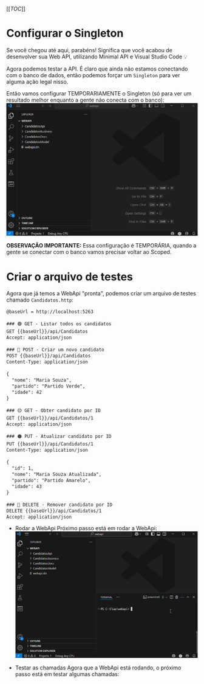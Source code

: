 [[_TOC_]]

# Configurar o Singleton

Se você chegou até aqui, parabéns! Significa que você acabou de desenvolver sua Web API, utilizando Minimal API e Visual Studio Code 💡

Agora podemos testar a API. É claro que ainda não estamos conectando com o banco de dados, então podemos forçar um `Singleton` para ver alguma ação legal nisso.

Então vamos configurar TEMPORARIAMENTE o Singleton (só para ver um resultado melhor enquanto a gente não conecta com o banco):
![gifanimation.gif](/.attachments/gifanimation-65d03b7e-6059-4b4d-8b80-80b3399365ca.gif)

**OBSERVAÇÃO IMPORTANTE:** Essa configuração é TEMPORÁRIA, quando a gente se conectar com o banco vamos precisar voltar ao Scoped.

# Criar o arquivo de testes

Agora que já temos a WebApi "pronta", podemos criar um arquivo de testes chamado `Candidatos.http`:

```
@baseUrl = http://localhost:5263

### 🟢 GET - Listar todos os candidatos
GET {{baseUrl}}/api/Candidatos
Accept: application/json

### 🔵 POST - Criar um novo candidato
POST {{baseUrl}}/api/Candidatos
Content-Type: application/json

{
  "nome": "Maria Souza",
  "partido": "Partido Verde",
  "idade": 42
}

### 🟡 GET - Obter candidato por ID
GET {{baseUrl}}/api/Candidatos/1
Accept: application/json

### 🟠 PUT - Atualizar candidato por ID
PUT {{baseUrl}}/api/Candidatos/1
Content-Type: application/json

{
  "id": 1,
  "nome": "Maria Souza Atualizada",
  "partido": "Partido Amarelo",
  "idade": 43
}

### 🔴 DELETE - Remover candidato por ID
DELETE {{baseUrl}}/api/Candidatos/1
Accept: application/json
```


- Rodar a WebApi
  Próximo passo está em rodar a WebApi:
  ![gifanimation.gif](/.attachments/gifanimation-d170d363-6c4b-4f0b-a17c-f3b20413249e.gif)

- Testar as chamadas
  Agora que a WebApi está rodando, o próximo passo está em testar algumas chamadas:
  